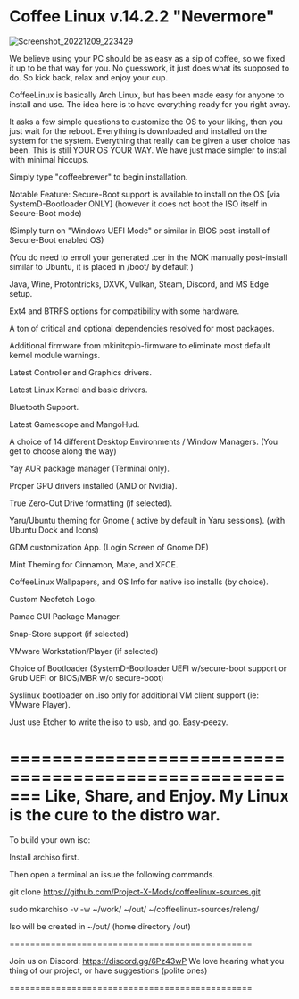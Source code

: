 # Coffee Linux v.14.2.2 "Nevermore"

![Screenshot_20221209_223429](https://user-images.githubusercontent.com/8603363/206835846-3e6e3eab-7632-471e-8a88-d2ffb548faa9.png)

We believe using your PC should be as easy as a sip of coffee, so we fixed it up to be that way for you. No guesswork, it just does what its supposed to do. So kick back, relax and enjoy your cup.

CoffeeLinux is basically Arch Linux, but has been made easy for anyone to install and use. 
The idea here is to have everything ready for you right away.

It asks a few simple questions to customize the OS to your liking, then you just wait for the reboot. Everything is downloaded and installed on the system for the system. 
Everything that really can be given a user choice has been. This is still YOUR OS YOUR WAY. We have just made simpler to install with minimal hiccups.

Simply type "coffeebrewer" to begin installation.

Notable Feature: Secure-Boot support is available to install on the OS [via SystemD-Bootloader ONLY] (however it does not boot the ISO itself in Secure-Boot mode)

(Simply turn on "Windows UEFI Mode" or similar in BIOS post-install of Secure-Boot enabled OS)

(You do need to enroll your generated .cer in the MOK manually post-install similar to Ubuntu, it is placed in /boot/ by default )

Java, Wine, Protontricks, DXVK, Vulkan, Steam, Discord, and MS Edge setup.

Ext4 and BTRFS options for compatibility with some hardware.

A ton of critical and optional dependencies resolved for most packages.

Additional firmware from mkinitcpio-firmware to eliminate most default kernel module warnings.

Latest Controller and Graphics drivers.

Latest Linux Kernel and basic drivers.

Bluetooth Support.

Latest Gamescope and MangoHud.

A choice of 14 different Desktop Environments / Window Managers. (You get to choose along the way)

Yay AUR package manager (Terminal only).

Proper GPU drivers installed (AMD or Nvidia).

True Zero-Out Drive formatting (if selected).

Yaru/Ubuntu theming for Gnome ( active by default in Yaru sessions). (with Ubuntu Dock and Icons)

GDM customization App. (Login Screen of Gnome DE)

Mint Theming for Cinnamon, Mate, and XFCE.

CoffeeLinux Wallpapers, and OS Info for native iso installs (by choice).

Custom Neofetch Logo.

Pamac GUI Package Manager.

Snap-Store support (if selected)

VMware Workstation/Player (if selected)

Choice of Bootloader (SystemD-Bootloader UEFI w/secure-boot support or Grub UEFI or BIOS/MBR w/o secure-boot)

Syslinux bootloader on .iso only for additional VM client support (ie: VMware Player).

Just use Etcher to write the iso to usb, and go. Easy-peezy.

=======================================================
Like, Share, and Enjoy. My Linux is the cure to the distro war.
=======================================================

To build your own iso:

Install archiso first.

Then open a terminal an issue the following commands.

git clone https://github.com/Project-X-Mods/coffeelinux-sources.git

sudo mkarchiso -v -w ~/work/ ~/out/ ~/coffeelinux-sources/releng/

Iso will be created in ~/out/ (home directory /out)

===============================================

Join us on Discord: https://discord.gg/6Pz43wP
We love hearing what you thing of our project, 
or have suggestions (polite ones)

===============================================


